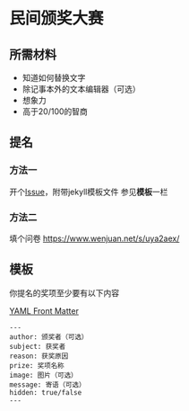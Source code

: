 # 民间颁奖大赛

## 所需材料
- 知道如何替换文字
- 除记事本外的文本编辑器（可选）
- 想象力
- 高于20/100的智商

## 提名

### 方法一
开个[Issue](https://github.com/buckle2000/custom-awards/issues)，附带jekyll模板文件
参见**模板**一栏

### 方法二
填个问卷
https://www.wenjuan.net/s/uya2aex/

## 模板
你提名的奖项至少要有以下内容

[YAML Front Matter](https://jekyllrb.com/docs/frontmatter/)
```
---
author: 颁奖者（可选）
subject: 获奖者
reason: 获奖原因
prize: 奖项名称
image: 图片（可选）
message: 寄语（可选）
hidden: true/false
---
```
